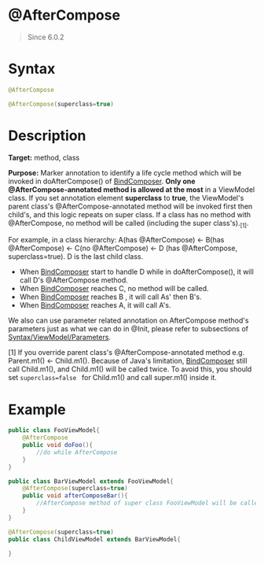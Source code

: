# @AfterCompose
> Since 6.0.2

Syntax
======
``` java
@AfterCompose

@AfterCompose(superclass=true)
```

Description
===========
**Target:** method, class

**Purpose:** Marker annotation to identify a life cycle method which will be invoked in doAfterCompose() of [BindComposer](http://www.zkoss.org/javadoc/latest/zk/org/zkoss/bind/BindComposer.html). **Only one @AfterCompose-annotated method is allowed at the most** in a ViewModel class. If you set annotation element **superclass** to **true**, the ViewModel's parent class's @AfterCompose-annotated method will be invoked first then child's, and this logic repeats on super class. If a class has no method with @AfterCompose, no method will be called (including the super class's).<sub>[1]</sub>.

For example, in a class hierarchy: A(has @AfterCompose) &lt;- B(has @AfterCompose) &lt;- C(no @AfterCompose) &lt;- D (has @AfterCompose, superclass=true). D is the last child class.

-   When [BindComposer](http://www.zkoss.org/javadoc/latest/zk/org/zkoss/bind/BindComposer.html) start to handle D while in doAfterCompose(), it will call D's @AfterCompose method.
-   When [BindComposer](http://www.zkoss.org/javadoc/latest/zk/org/zkoss/bind/BindComposer.html) reaches C, no method will be called.
-   When [BindComposer](http://www.zkoss.org/javadoc/latest/zk/org/zkoss/bind/BindComposer.html) reaches B , it will call As' then B's.
-   When [BindComposer](http://www.zkoss.org/javadoc/latest/zk/org/zkoss/bind/BindComposer.html) reaches A, it will call A's.

We also can use parameter related annotation on AfterCompose method's parameters just as what we can do in @Init, please refer to subsections of [Syntax/ViewModel/Parameters](./parameters.html).

[1] If you override parent class's @AfterCompose-annotated method e.g. Parent.m1() &lt;- Child.m1(). Because of Java's limitation, [BindComposer](http://www.zkoss.org/javadoc/latest/zk/org/zkoss/bind/BindComposer.html) still call Child.m1(), and Child.m1() will be called twice. To avoid this, you should set `superclass=false ` for Child.m1() and call super.m1() inside it.

Example
=======

``` java
public class FooViewModel{
    @AfterCompose
    public void doFoo(){
        //do while AfterCompose
    }
}

public class BarViewModel extends FooViewModel{
    @AfterCompose(superclass=true)
    public void afterComposeBar(){
        //AfterCompose method of super class FooViewModel will be called first.
    }
}

@AfterCompose(superclass=true)
public class ChildViewModel extends BarViewModel{

}
```
